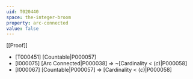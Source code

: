 ```yaml
---
uid: T020440
space: the-integer-broom
property: arc-connected
value: false
---
```

[[Proof]]

* [T000451] [Countable|P000057]
* [I000075] [Arc Connected|P000038] => ~[Cardinality < $\mathfrak(c)$|P000058]
* [I000067] [Countable|P000057] => [Cardinality < $\mathfrak(c)$|P000058]

